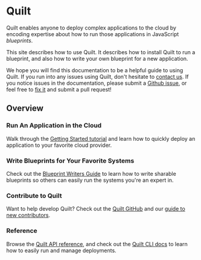 # Quilt

Quilt enables anyone to deploy complex applications to the cloud
by encoding expertise about how to run those applications in JavaScript
_blueprints_.

This site describes how to use Quilt. It describes how to
install Quilt to run a blueprint, and also how to write your own blueprint
for a new application.

We hope you will find this documentation to be a helpful guide to
using Quilt.  If you run into any issues using Quilt,
don't hesitate to
[contact us](http://kelda.io/#contact). If you notice
issues in the documentation, please submit a
[Github issue](https://github.com/quilt/quilt/issues/new),
or feel free to
[fix it](https://github.com/quilt/quilt/tree/master/docs)
and submit a pull request!

## Overview

### Run An Application in the Cloud
Walk through the [Getting Started tutorial](#installing-quilt) and learn how to
quickly deploy an application to your favorite cloud provider.

### Write Blueprints for Your Favorite Systems
Check out the [Blueprint Writers Guide](#blueprint-writers-guide) to learn how
to write sharable blueprints so others can easily run the systems you're an
expert in.

### Contribute to Quilt
Want to help develop Quilt? Check out the
[Quilt GitHub](https://github.com/quilt/quilt) and our
[guide to new contributors](#developing-quilt).

### Reference
Browse the [Quilt API reference](#quilt-js-api-documentation), and check out the
[Quilt CLI docs](#quilt-cli) to learn how to easily run and manage deployments.
